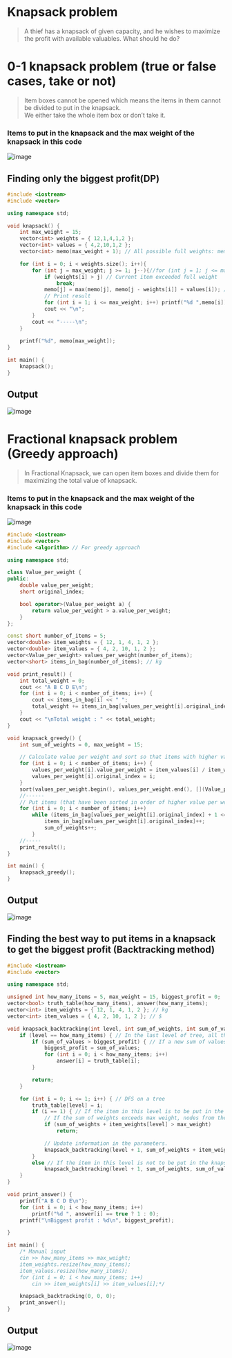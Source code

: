 # Knapsack problem
>A thief has a knapsack of given capacity, and he wishes to maximize the profit with available valuables. What should he do?

# 0-1 knapsack problem (true or false cases, take or not)
>Item boxes cannot be opened which means the items in them cannot be divided to put in the knapsack.<br>
>We either take the whole item box or don’t take it. 

### Items to put in the knapsack and the max weight of the knapsack in this code
![image](https://user-images.githubusercontent.com/67142421/149814653-891bdeab-0a10-4480-8895-0b7c3c13cd7a.png)

## Finding only the biggest profit(DP)
~~~c++
#include <iostream>
#include <vector>

using namespace std;

void knapsack() {
	int max_weight = 15;
	vector<int> weights = { 12,1,4,1,2 };
	vector<int> values = { 4,2,10,1,2 };
	vector<int> memo(max_weight + 1); // All possible full weights: memo[knapsack_weight]=value

	for (int i = 0; i < weights.size(); i++){
		for (int j = max_weight; j >= 1; j--){//for (int j = 1; j <= max_weight; j++) // doesn't work because it's previous solutions that have to be used.
			if (weights[i] > j) // Current item exceeded full weight
                break;
            memo[j] = max(memo[j], memo[j - weights[i]] + values[i]); // Make use of a previous solution
            // Print result
            for (int i = 1; i <= max_weight; i++) printf("%d ",memo[i]);
            cout << "\n";
        }
        cout << "-----\n";
    }
        
	printf("%d", memo[max_weight]);
}

int main() {
	knapsack();
}
~~~

## Output
![image](https://github.com/vacu9708/Algorithm/assets/67142421/2c87be14-2d6f-48e5-9ba6-016fa02b6509)

# Fractional knapsack problem (Greedy approach)
>In Fractional Knapsack, we can open item boxes and divide them for maximizing the total value of knapsack.

### Items to put in the knapsack and the max weight of the knapsack in this code
![image](https://user-images.githubusercontent.com/67142421/149818631-20b8c7a4-f19e-4381-a221-adf11571add6.png)

~~~c++
#include <iostream>
#include <vector>
#include <algorithm> // For greedy approach

using namespace std;

class Value_per_weight {
public:
	double value_per_weight;
	short original_index;

	bool operator>(Value_per_weight a) {
		return value_per_weight > a.value_per_weight;
	}
};

const short number_of_items = 5;
vector<double> item_weights = { 12, 1, 4, 1, 2 };
vector<double> item_values = { 4, 2, 10, 1, 2 };
vector<Value_per_weight> values_per_weight(number_of_items);
vector<short> items_in_bag(number_of_items); // kg

void print_result() {
	int total_weight = 0;
	cout << "A B C D E\n";
	for (int i = 0; i < number_of_items; i++) {
		cout << items_in_bag[i] << " ";
		total_weight += items_in_bag[values_per_weight[i].original_index] * values_per_weight[i].value_per_weight;
	}
	cout << "\nTotal weight : " << total_weight;
}

void knapsack_greedy() {
	int sum_of_weights = 0, max_weight = 15;

	// Calculate value per weight and sort so that items with higher value per weight is in front
	for (int i = 0; i < number_of_items; i++) {
		values_per_weight[i].value_per_weight = item_values[i] / item_weights[i];
		values_per_weight[i].original_index = i;
	}
	sort(values_per_weight.begin(), values_per_weight.end(), [](Value_per_weight a, Value_per_weight b) {return a > b;});
	//------
	// Put items (that have been sorted in order of higher value per weight) in bag
	for (int i = 0; i < number_of_items; i++)
		while (items_in_bag[values_per_weight[i].original_index] + 1 <= item_weights[values_per_weight[i].original_index] && sum_of_weights + 1 <= max_weight) {
			items_in_bag[values_per_weight[i].original_index]++;
			sum_of_weights++;
		}
	//-----
	print_result();
}

int main() {
	knapsack_greedy();
}
~~~

## Output
![image](https://user-images.githubusercontent.com/67142421/149819785-fc363e2c-9644-4670-b20e-cf2b6d5a8055.png)

## Finding the best way to put items in a knapsack to get the biggest profit (Backtracking method)
~~~c++
#include <iostream>
#include <vector>

using namespace std;

unsigned int how_many_items = 5, max_weight = 15, biggest_profit = 0;
vector<bool> truth_table(how_many_items), answer(how_many_items);
vector<int> item_weights = { 12, 1, 4, 1, 2 }; // kg
vector<int> item_values = { 4, 2, 10, 1, 2 }; // $

void knapsack_backtracking(int level, int sum_of_weights, int sum_of_values) { // level : Level of tree, item index
	if (level == how_many_items) { // In the last level of tree, all the items have been checked, so terminate
		if (sum_of_values > biggest_profit) { // If a new sum of values is better than the biggest value, update the answer
			biggest_profit = sum_of_values;
			for (int i = 0; i < how_many_items; i++)
				answer[i] = truth_table[i];
		}

		return;
	}

	for (int i = 0; i <= 1; i++) { // DFS on a tree
		truth_table[level] = i;
		if (i == 1) { // If the item in this level is to be put in the knapsack
			// If the sum of weights exceeds max weight, nodes from the current node are useless, so cut the branch for backtracking.
			if (sum_of_weights + item_weights[level] > max_weight)
				return;

			// Update information in the parameters.
			knapsack_backtracking(level + 1, sum_of_weights + item_weights[level], sum_of_values + item_values[level]);
		}
		else // If the item in this level is not to be put in the knapsack, go to the next level without adding the item.
			knapsack_backtracking(level + 1, sum_of_weights, sum_of_values);
	}
}

void print_answer() {
	printf("A B C D E\n");
	for (int i = 0; i < how_many_items; i++)
		printf("%d ", answer[i] == true ? 1 : 0);
	printf("\nBiggest profit : %d\n", biggest_profit);

}

int main() {
	/* Manual input
	cin >> how_many_items >> max_weight;
	item_weights.resize(how_many_items);
	item_values.resize(how_many_items);
	for (int i = 0; i < how_many_items; i++)
		cin >> item_weights[i] >> item_values[i];*/

	knapsack_backtracking(0, 0, 0);
	print_answer();
}
~~~

## Output
![image](https://user-images.githubusercontent.com/67142421/149814608-fc4dc878-7669-4fd7-a1e6-82b89d38df67.png)
